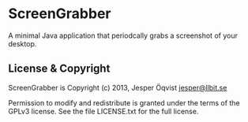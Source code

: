 ScreenGrabber
=============

A minimal Java application that periodcally grabs a screenshot of your desktop.

License & Copyright
-------------------

ScreenGrabber is Copyright (c) 2013, Jesper Öqvist <jesper@llbit.se>

Permission to modify and redistribute is granted under the terms of
the GPLv3 license. See the file LICENSE.txt for the full license.
